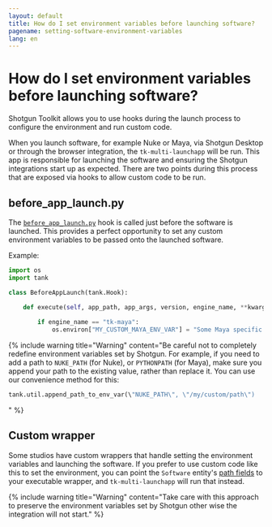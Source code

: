 ```yaml
---
layout: default
title: How do I set environment variables before launching software?
pagename: setting-software-environment-variables
lang: en
---
```


# How do I set environment variables before launching software?

Shotgun Toolkit allows you to use hooks during the launch process to configure the environment and run custom code.

When you launch software, for example Nuke or Maya, via Shotgun Desktop or through the browser integration, the `tk-multi-launchapp` will be run.
This app is responsible for launching the software and ensuring the Shotgun integrations start up as expected. There are two points during this process that are exposed via hooks to allow custom code to be run.

## before_app_launch.py

The [`before_app_launch.py`](https://github.com/shotgunsoftware/tk-multi-launchapp/blob/6a884aa144851148e8369e9f35a2471087f98d16/hooks/before_app_launch.py) hook is called just before the software is launched. 
This provides a perfect opportunity to set any custom environment variables to be passed onto the launched software.

Example:

```python
import os
import tank

class BeforeAppLaunch(tank.Hook):

    def execute(self, app_path, app_args, version, engine_name, **kwargs):
        
        if engine_name == "tk-maya":
            os.environ["MY_CUSTOM_MAYA_ENV_VAR"] = "Some Maya specific setting"
```

{% include warning title="Warning" content="Be careful not to completely redefine environment variables set by Shotgun. 
For example, if you need to add a path to `NUKE_PATH` (for Nuke), or `PYTHONPATH` (for Maya), make sure you append your path to the existing value, rather than replace it.
You can use our convenience method for this:

```python
tank.util.append_path_to_env_var(\"NUKE_PATH\", \"/my/custom/path\")
```
" %}

## Custom wrapper

Some studios have custom wrappers that handle setting the environment variables and launching the software. 
If you prefer to use custom code like this to set the environment, you can point the `Software` entity's [path fields](https://support.shotgunsoftware.com/hc/en-us/articles/115000067493-Integrations-Admin-Guide#Example:%20Add%20your%20own%20Software) to your executable wrapper, and `tk-multi-launchapp` will run that instead.

{% include warning title="Warning" content="Take care with this approach to preserve the environment variables set by Shotgun other wise the integration will not start." %}